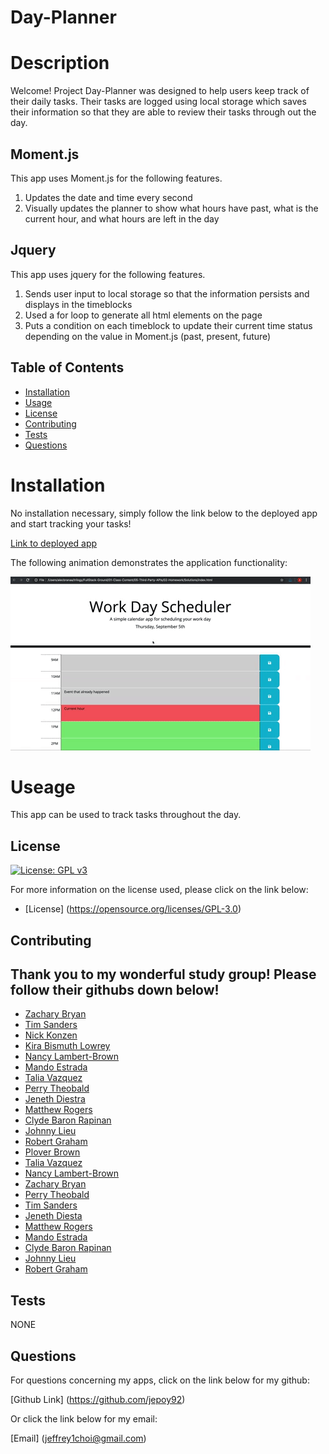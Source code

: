 # Day-Planner

# Description

Welcome! Project Day-Planner was designed to help users keep track of their daily tasks. 
Their tasks are logged using local storage which saves their information so that they are able to
review their tasks through out the day.

## Moment.js

This app uses Moment.js for the following features.

1. Updates the date and time every second
2. Visually updates the planner to show what hours have past, what is the current hour, and what hours are left in the day

## Jquery

This app uses jquery for the following features.

1. Sends user input to local storage so that the information persists and displays in the timeblocks
2. Used a for loop to generate all html elements on the page
3. Puts a condition on each timeblock to update their current time status depending on the value in
Moment.js (past, present, future)


## Table of Contents

* [Installation](#installation)
* [Usage](#usage)
* [License](#license)
* [Contributing](#contributing)
* [Tests](#tests)
* [Questions](#questions)

# Installation

No installation necessary, simply follow the link below to the deployed app and start tracking your tasks!

[Link to deployed app](https://jepoy92.github.io/Day-Planner/)

The following animation demonstrates the application functionality:

![day planner demo](Assets/example.gif)

# Useage

This app can be used to track tasks throughout the day.

## License
  
  
[![License: GPL v3](https://img.shields.io/badge/License-GPLv3-blue.svg)](https://www.gnu.org/licenses/gpl-3.0)

  For more information on the license used, please click on the link below:

- [License] (https://opensource.org/licenses/GPL-3.0)



## Contributing

## Thank you to my wonderful study group! Please follow their githubs down below!

- [Zachary Bryan](https://github.com/zacharybryan)
- [Tim Sanders](https://github.com/tbsanders5)
- [Nick Konzen](https://github.com/NTKonzen)
- [Kira Bismuth Lowrey](https://github.com/KILowrey)
- [Nancy Lambert-Brown](https://github.com/n-lambert)
- [Mando Estrada](https://github.com/Mando619)
- [Talia Vazquez](https://github.com/taliavazquez)
- [Perry Theobald](https://github.com/perrytjr)
- [Jeneth Diestra](https://github.com/jen6one9)
- [Matthew Rogers](https://github.com/Rogers-Development-Services)
- [Clyde Baron Rapinan](https://github.com/clydebaron2000)
- [Johnny Lieu](https://github.com/johnnylieu)
- [Robert Graham](https://github.com/Robmgraham)
- [Plover Brown](https://github.com/rebgrasshopper)
- [Talia Vazquez](https://github.com/taliavazquez)
- [Nancy Lambert-Brown](https://github.com/n-lambert)
- [Zachary Bryan](https://github.com/zacharybryan)
- [Perry Theobald](https://github.com/perrytjr)
- [Tim Sanders](https://github.com/tbsanders5)
- [Jeneth Diesta](https://github.com/jen6one9)
- [Matthew Rogers](https://github.com/Rogers-Development-Services)
- [Mando Estrada](https://github.com/Mando619)
- [Clyde Baron Rapinan](https://github.com/clydebaron2000)
- [Johnny Lieu](https://github.com/johnnylieu)
- [Robert Graham](https://github.com/Robmgraham)

## Tests 

NONE

## Questions

  For questions concerning my apps, click on the link below for my github:

  [Github Link] (https://github.com/jepoy92)

  Or click the link below for my email:

  [Email] (jeffrey1choi@gmail.com)
